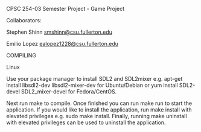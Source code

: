 CPSC 254-03 Semester Project - Game Project


Collaborators:


Stephen Shinn		smshinn@csu.fullerton.edu

Emilio Lopez		ealopez1228@csu.fullerton.edu






COMPILING

Linux

Use your package manager to install SDL2 and SDL2mixer e.g. apt-get install libsdl2-dev libsdl2-mixer-dev for Ubuntu/Debian or yum install SDL2-devel SDL2_mixer-devel for Fedora/CentOS.

Next run make to compile. Once finished you can run make run to start the application. If you would like to install the application, run make install with elevated privileges e.g. sudo make install. Finally, running make uninstall with elevated privileges can be used to uninstall the application.

